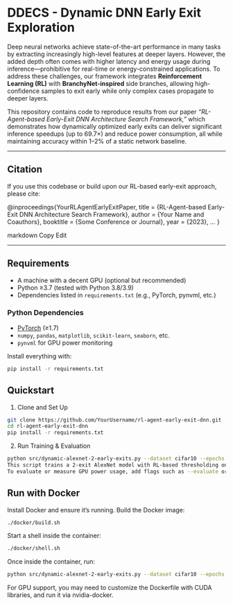# DDECS - Dynamic DNN Early Exit Exploration

Deep neural networks achieve state-of-the-art performance in many tasks by extracting increasingly high-level features at deeper layers. However, the added depth often comes with higher latency and energy usage during inference—prohibitive for real-time or energy-constrained applications. To address these challenges, our framework integrates **Reinforcement Learning (RL)** with **BranchyNet-inspired** side branches, allowing high-confidence samples to exit early while only complex cases propagate to deeper layers.

This repository contains code to reproduce results from our paper *“RL-Agent-based Early-Exit DNN Architecture Search Framework,”* which demonstrates how dynamically optimized early exits can deliver significant inference speedups (up to 69.7×) and reduce power consumption, all while maintaining accuracy within 1–2% of a static network baseline.

---

## Citation

If you use this codebase or build upon our RL-based early-exit approach, please cite:

@inproceedings{YourRLAgentEarlyExitPaper, title = {RL-Agent-based Early-Exit DNN Architecture Search Framework}, author = {Your Name and Coauthors}, booktitle = {Some Conference or Journal}, year = {2023}, ... }

markdown
Copy
Edit

---

## Requirements

- A machine with a decent GPU (optional but recommended)
- Python ≥3.7 (tested with Python 3.8/3.9)
- Dependencies listed in `requirements.txt` (e.g., PyTorch, pynvml, etc.)

### Python Dependencies

- [PyTorch](https://pytorch.org/) (≥1.7)
- `numpy`, `pandas`, `matplotlib`, `scikit-learn`, `seaborn`, etc.
- `pynvml` for GPU power monitoring

Install everything with:

```bash
pip install -r requirements.txt
```

## Quickstart
1. Clone and Set Up
```bash
git clone https://github.com/YourUsername/rl-agent-early-exit-dnn.git
cd rl-agent-early-exit-dnn
pip install -r requirements.txt
```
2. Run Training & Evaluation
```bash
python src/dynamic-alexnet-2-early-exits.py --dataset cifar10 --epochs 30 --learning_rate 0.001
This script trains a 2-exit AlexNet model with RL-based thresholding on the CIFAR-10 dataset.
To evaluate or measure GPU power usage, add flags such as --evaluate or --power_measurement.
```

## Run with Docker
Install Docker and ensure it’s running.
Build the Docker image:
```bash
./docker/build.sh
```
Start a shell inside the container:
```bash
./docker/shell.sh
```
Once inside the container, run:
```bash
python src/dynamic-alexnet-2-early-exits.py --dataset cifar10 --epochs 30
```
For GPU support, you may need to customize the Dockerfile with CUDA libraries, and run it via nvidia-docker.
